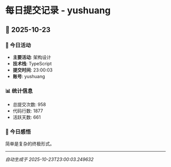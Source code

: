 # 每日提交记录 - yushuang

## 📅 2025-10-23

### 🎯 今日活动
- **主要活动**: 架构设计
- **技术栈**: TypeScript
- **提交时间**: 23:00:03
- **账号**: yushuang

### 📊 统计信息
- 总提交次数: 958
- 代码行数: 1877
- 活跃天数: 661

### 💭 今日感悟
简单是复杂的终极形式。

---
*自动生成于 2025-10-23T23:00:03.249632*
